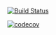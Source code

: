 [![Build Status](https://travis-ci.org/nishu-lahoti/cs107test.svg?branch=main)](https://travis-ci.org/nishu-lahoti/cs107test)

[![codecov](https://codecov.io/gh/nishu-lahoti/cs107test/branch/master/graph/badge.svg?token=Bjh7KaQ2l8)](undefined)